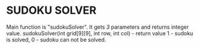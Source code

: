 # SUDOKU SOLVER

Main function is "sudokuSolver". It gets *3* parameters and returns integer value.
sudokuSolver(int grid[9][9], int row, int col) - return value 1 - sudoku is solved, 0 - sudoku can not be solved.
